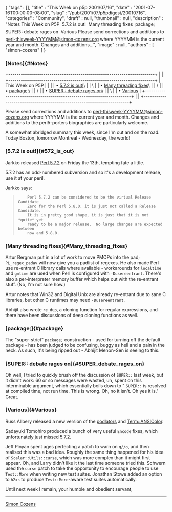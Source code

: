 {
   "tags" : [],
   "title" : "This Week on p5p 2001/07/16",
   "date" : "2001-07-16T00:00:00-08:00",
   "slug" : "/pub/2001/07/p5pdigest/20010716",
   "categories" : "Community",
   "draft" : null,
   "thumbnail" : null,
   "description" : "Notes This Week on P5P  5.7.2 is out!  Many threading fixes  package;  SUPER:: debate rages on  Various Please send corrections and additions to perl-thisweek-YYYYMM@simon-cozens.org where YYYYMM is the current year and month. Changes and additions...",
   "image" : null,
   "authors" : [
      "simon-cozens"
   ]
}





### [Notes]{#Notes}

+-----------------------------------------------------------------------+
|                                                                       |
+-----------------------------------------------------------------------+
| This Week on P5P                                                      |
|                                                                       |
| • [5.7.2 is out!](#572_is_out)\                                       |
| \                                                                     |
| • [Many threading fixes](#Many_threading_fixes)\                      |
| \                                                                     |
| • [package;](#package)\                                               |
| \                                                                     |
| • [SUPER:: debate rages on](#SUPER_debate_rages_on)\                  |
| \                                                                     |
| • [Various](#Various)                                                 |
+-----------------------------------------------------------------------+
|                                                                       |
+-----------------------------------------------------------------------+

Please send corrections and additions to
perl-thisweek-YYYYMM@simon-cozens.org where YYYYMM is the current year
and month. Changes and additions to the perl5-porters biographies are
particularly welcome.

A somewhat abridged summary this week, since I'm out and on the road.
Today Boston, tomorrow Montreal - Wednesday, the world!

### [5.7.2 is out!]{#572_is_out}

Jarkko released [Perl 5.7.2](http://www.cpan.org/src/perl-5.7.2.tar.gz)
on Friday the 13th, tempting fate a little.

5.7.2 has an odd-numbered subversion and so it's a development release,
use it at your peril.

Jarkko says:

>         Perl 5.7.2 can be considered to be the virtual Release Candidate
>         Zero for the Perl 5.8.0, it is just not called a Release Candidate.
>         It is in pretty good shape, it is just that it is not *quite* yet
>         ready to be a major release.  No large changes are expected between
>         now and 5.8.0.

### [Many threading fixes]{#Many_threading_fixes}

Artur Bergman put in a lot of work to move PMOPs into the pad;
`PL_regex_padav` will now give you a padlist of regexes. He also made
Perl use re-entrant C library calls where available - workarounds for
`localtime` and `gmtime` are used when Perl is configured with
`-Dusereentrant`. There's also a per-interpreter memory buffer which
helps out with the re-entrant stuff. (No, I'm not sure how.)

Artur notes that Win32 and Digital Unix are already re-entrant due to
sane C libraries, but other C runtimes may need `-Dusereentrant`.

Abhijit also wrote `re_dup`, a cloning function for regular expressions,
and there have been discussions of deep cloning functions as well.

### [package;]{#package}

The "super-strict" `package;` construction - used for turning off the
default package - has been judged to be confusing, buggy as hell and a
pain in the neck. As such, it's being ripped out - Abhijit Menon-Sen is
seeing to this.

### [SUPER:: debate rages on]{#SUPER_debate_rages_on}

Oh well, I tried to quickly brush off the discussion of `SUPER::` last
week, but it didn't work: 60 or so messages were wasted, uh, spent on
this interminable argument, which essentially boils down to " `SUPER::`
is resolved at compiled time, not run time. This is wrong. Oh, no it
isn't. Oh yes it is." Great.

### [Various]{#Various}

Russ Allbery released a new version of the
[podlators](http://search.cpan.org/search?mode=dist&query=podlators) and
[Term::ANSIColor](http://search.cpan.org/search?mode=module&query=Term::ANSIColor).

Sadayuki Tomohiro produced a bunch of very useful `Encode` fixes, which
unfortunately just missed 5.7.2.

Jeff Pinyan spent ages perfecting a patch to warn on `q//o`, and then
realised this was a bad idea. Roughly the same thing happened for his
idea of `Scalar::Utils::curse`, which was more complex than it might
first appear. Oh, and Larry didn't like it the last time someone tried
this. Schwern used the `curse` patch to take the opportunity to
encourage people to use `Test::More` when writing new test suites.
Jonathan Stowe added an option to `h2xs` to produce `Test::More`-aware
test suites automatically.

Until next week I remain, your humble and obedient servant,

------------------------------------------------------------------------

[Simon Cozens](mailto:simon@brecon.co.uk)


